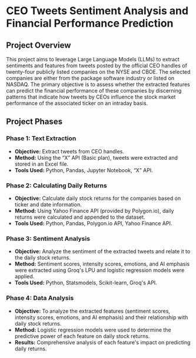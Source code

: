 # CEO Tweets Sentiment Analysis and Financial Performance Prediction

## Project Overview

This project aims to leverage Large Language Models (LLMs) to extract sentiments and features from tweets posted by the official CEO handles of twenty-four publicly listed companies on the NYSE and CBOE. The selected companies are either from the package software industry or listed on NASDAQ. The primary objective is to assess whether the extracted features can predict the financial performance of these companies by discerning patterns that indicate how tweets by CEOs influence the stock market performance of the associated ticker on an intraday basis.

## Project Phases

### Phase 1: Text Extraction
- **Objective:** Extract tweets from CEO handles.
- **Method:** Using the “X” API (Basic plan), tweets were extracted and stored in an Excel file.
- **Tools Used:** Python, Pandas, Jupyter Notebook, “X” API.

### Phase 2: Calculating Daily Returns
- **Objective:** Calculate daily stock returns for the companies based on ticker and date information.
- **Method:** Using Yahoo Finance API (provided by Polygon.io), daily returns were calculated and appended to the dataset.
- **Tools Used:** Python, Pandas, Polygon.io API, Yahoo Finance API.

### Phase 3: Sentiment Analysis
- **Objective:** Analyze the sentiment of the extracted tweets and relate it to the daily stock returns.
- **Method:** Sentiment scores, intensity scores, emotions, and AI emphasis were extracted using Groq's LPU and logistic regression models were applied.
- **Tools Used:** Python, Statsmodels, Scikit-learn, Groq's API.

### Phase 4: Data Analysis
- **Objective:** To analyze the extracted features (sentiment scores, intensity scores, emotions, and AI emphasis) and their relationship with daily stock returns.
- **Method:** Logistic regression models were used to determine the predictive power of each feature on daily stock returns.
- **Results:** Comprehensive analysis of each feature's impact on predicting daily returns.



